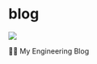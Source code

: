 # blog

<a href="https://512kb.club"><img src="https://512kb.club/assets/images/orange-team.svg" /></a>

✍🏻 My Engineering Blog
